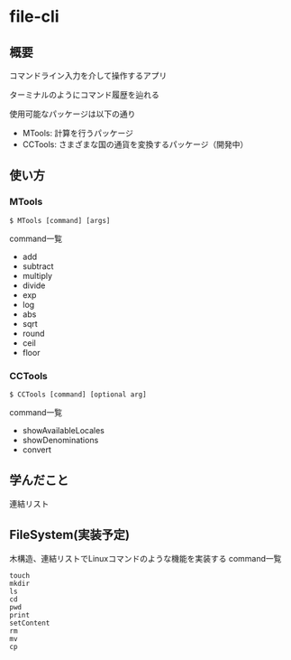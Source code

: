 # file-cli
## 概要
コマンドライン入力を介して操作するアプリ

ターミナルのようにコマンド履歴を辿れる

使用可能なパッケージは以下の通り
- MTools: 計算を行うパッケージ
- CCTools: さまざまな国の通貨を変換するパッケージ（開発中）

## 使い方
### MTools
```
$ MTools [command] [args]
```
command一覧
- add
- subtract
- multiply
- divide
- exp
- log
- abs
- sqrt
- round
- ceil
- floor

### CCTools
```
$ CCTools [command] [optional arg]
```
command一覧
- showAvailableLocales
- showDenominations
- convert

## 学んだこと
連結リスト

## FileSystem(実装予定)
木構造、連結リストでLinuxコマンドのような機能を実装する
command一覧
```
touch
mkdir
ls
cd
pwd
print
setContent
rm
mv
cp
```
